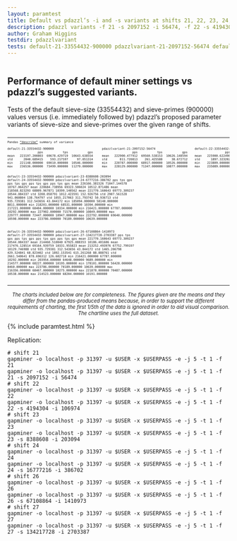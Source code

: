 ```yaml
---
layout: paramtest
title: Default vs pdazzl’s -i and -s variants at shifts 21, 22, 23, 24, 26 and 27
description: pdazzl variants -f 21 -s 2097152 -i 56474, -f 22 -s 4194304 -i 106974, -f 23 -s 8388608 -i 203094, -f 24 -s 16777216 -i 386702, -f 26 -s 67108864 -i 1410973, -f 27 -s 134217728 -i 2703387
author: Graham Higgins
testdir: pdazzlvariant
tests: default-21-33554432-900000 pdazzlvariant-21-2097152-56474 default-22-33554432-900000 pdazzlvariant-22-4194304-106974 default-23-33554432-900000 pdazzlvariant-23-8388608-203094 default-24-33554432-900000 pdazzlvariant-24-6777216-386702 default-26-33554432-900000 pdazzlvariant-26-67108864-1410973 default-27-33554432-900000 pdazzlvariant-27-134217728-2703387 
---
```


<div class="ui vertical segment">
  <div class="ui centered page grid">
    <div class="row">
      <div class="column">
        <h2 class="ui teal header">Performance of default miner settings vs pdazzl’s suggested variants.</h2>
        <p>Tests of the default sieve-size (33554432) and sieve-primes (900000) values versus (i.e. immediately followed by) pdazzl’s proposed parameter variants of sieve-size and sieve-primes over the given range of shifts.</p>
      </div>
    </div> <!-- /row -->
  </div>
</div>

<div class="ui raised padded container segment">
  <a href="pandasvariancetest"></a>
  <div style="font-family: monospace; font-size:48%">
    <hr>
    <p>Pandas <a href="https://pandas.pydata.org/pandas-docs/stable/reference/api/pandas.DataFrame.describe.html" target="_blank">“describe”</a> summary of variance</p>
    <pre class="nohighlight">
default-21-33554432-900000                           pdazzlvariant-21-2097152-56474                      default-22-33554432-900000                           pdazzlvariant-22-4194304-106974
                 pps           tps           gps                      pps           tps           gps                     pps           tps           gps                      pps           tps           gps
mean   223197.200803  69678.429719  10643.638554     mean   222900.477912  69560.538153  10626.148594    mean   225900.622490  70690.445783  10761.903614     mean   225983.453815  70714.289157  10757.903614
std      2040.689415    593.217597     97.051314     std       811.720813    261.425588     38.672712    std      1897.323202    574.487287     93.137942     std      1145.551849    349.734641     54.579761
min    221148.000000  69010.000000  10546.000000     min    220787.000000  68917.000000  10526.000000    min    223809.000000  70026.000000  10659.000000     min    223734.000000  70087.000000  10651.000000
max    236536.000000  73499.000000  11279.000000     max    228129.000000  71347.000000  10877.000000    max    235089.000000  72705.000000  11199.000000     max    234992.000000  73162.000000  11184.000000

default-23-33554432-900000                           pdazzlvariant-23-8388608-203094                     default-24-33554432-900000                           pdazzlvariant-24-6777216-386702
                 pps           tps           gps                      pps           tps           gps                     pps           tps           gps                      pps           tps           gps
mean   226166.381526  71047.144578  10767.064257     mean   220684.738956  69323.506024  10512.871486    mean   218568.823293  68809.967871  10399.140562     mean   221770.160643  69773.309237  10544.084337
std      3208.058791   1012.423591    152.926756     std      2907.561528    941.060804    138.764797    std      1055.217063    311.793742     50.936713     std       935.729381    312.543656     43.844172
min    185094.000000  58140.000000   8811.000000     min    218201.000000  68531.000000  10394.000000    min    217221.000000  68404.000000  10334.000000     min    216421.000000  67787.000000  10292.000000
max    227902.000000  71570.000000  10849.000000     max    229777.000000  72447.000000  10947.000000    max    222792.000000  69640.000000  10598.000000     max    223786.000000  70189.000000  10639.000000

default-26-33554432-900000                           pdazzlvariant-26-67108864-1410973                   default-27-33554432-900000                           pdazzlvariant-27-134217728-2703387
                 pps           tps           gps                      pps           tps           gps                     pps           tps           gps                      pps           tps           gps
mean   221770.160643  69773.309237  10544.084337     mean   214460.510040  67925.088353  10186.401606    mean   217476.128514  69164.939759  10331.955823     mean   213252.493976  67752.799197  10129.746988
std       935.729381    312.543656     43.844172     std      1465.206798    429.524841     68.823402    std      1892.153541    615.261268     88.888761     std      2661.540641    878.696312    126.602710
min    216421.000000  67787.000000  10292.000000     min    203954.000000  64648.000000   9689.000000    min    214577.000000  68227.000000  10195.000000     min    178101.000000  56428.000000   8460.000000
max    223786.000000  70189.000000  10639.000000     max    216356.000000  68467.000000  10275.000000    max    221878.000000  70487.000000  10538.000000     max    214523.000000  68204.000000  10191.000000
    </pre>
  </div>
  <hr>
  <p style="font-size: 80%; text-align:center"><em>The charts included below are for completeness. The figures given are the means and they differ from the pandas-produced means because, in order to support the different requirements of charting, the first 1/5th of the data is ignored in order to aid visual comparison. The chartline uses the full dataset.</em></p>
</div>

{% include paramtest.html %}

<div class="ui raised padded container segment">
  <p>Replication: 
  <pre><code class="bash"># shift 21
gapminer -o localhost -p 31397 -u $USER -x $USERPASS -e -j 5 -t 1 -f 21
gapminer -o localhost -p 31397 -u $USER -x $USERPASS -e -j 5 -t 1 -f 21 -s 2097152 -i 56474
# shift 22
gapminer -o localhost -p 31397 -u $USER -x $USERPASS -e -j 5 -t 1 -f 22
gapminer -o localhost -p 31397 -u $USER -x $USERPASS -e -j 5 -t 1 -f 22 -s 4194304 -i 106974
# shift 23
gapminer -o localhost -p 31397 -u $USER -x $USERPASS -e -j 5 -t 1 -f 23
gapminer -o localhost -p 31397 -u $USER -x $USERPASS -e -j 5 -t 1 -f 23 -s 8388608 -i 203094
# shift 24
gapminer -o localhost -p 31397 -u $USER -x $USERPASS -e -j 5 -t 1 -f 24
gapminer -o localhost -p 31397 -u $USER -x $USERPASS -e -j 5 -t 1 -f 24 -s 16777216 -i 386702
# shift 26
gapminer -o localhost -p 31397 -u $USER -x $USERPASS -e -j 5 -t 1 -f 26
gapminer -o localhost -p 31397 -u $USER -x $USERPASS -e -j 5 -t 1 -f 26 -s 67108864 -i 1410973
# shift 27
gapminer -o localhost -p 31397 -u $USER -x $USERPASS -e -j 5 -t 1 -f 27
gapminer -o localhost -p 31397 -u $USER -x $USERPASS -e -j 5 -t 1 -f 27 -s 134217728 -i 2703387</code></pre>
</p>
</div>


